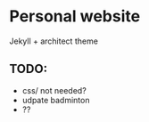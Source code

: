 # Personal website
Jekyll + architect theme

TODO:
-----
* css/ not needed?
* udpate badminton
* ??

